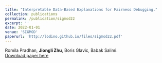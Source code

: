 ```yaml
---
title: "Interpretable Data-Based Explanations for Fairness Debugging."
collection: publications
permalink: /publication/sigmod22
excerpt: ''
date: 2022-01-01
venue: 'SIGMOD'
paperurl: 'http://lodino.github.io/files/sigmod22.pdf'
---
```

Romila Pradhan, **Jiongli Zhu**, Boris Glavic, Babak Salimi.<br>
[Download paper here](http://lodino.github.io/files/sigmod22.pdf)